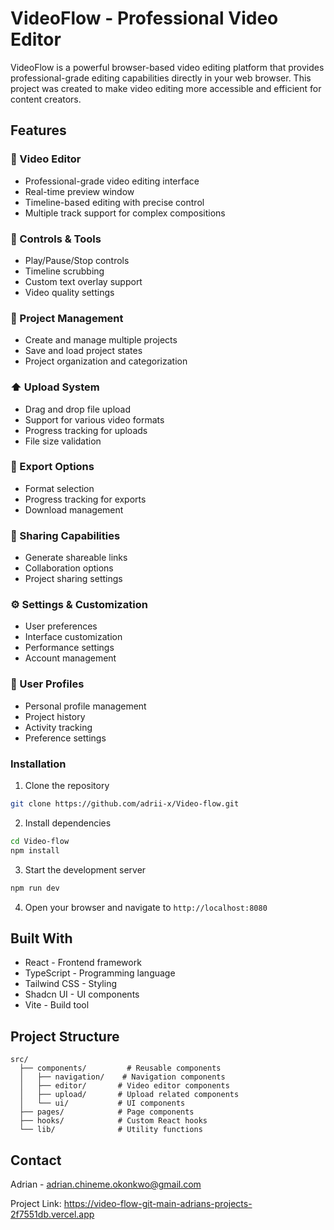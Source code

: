 
# VideoFlow - Professional Video Editor

VideoFlow is a powerful browser-based video editing platform that provides professional-grade editing capabilities directly in your web browser. This project was created to make video editing more accessible and efficient for content creators.

## Features

### 🎥 Video Editor
- Professional-grade video editing interface
- Real-time preview window
- Timeline-based editing with precise control
- Multiple track support for complex compositions

### 🔧 Controls & Tools
- Play/Pause/Stop controls
- Timeline scrubbing
- Custom text overlay support
- Video quality settings

### 📁 Project Management
- Create and manage multiple projects
- Save and load project states
- Project organization and categorization

### ⬆️ Upload System
- Drag and drop file upload
- Support for various video formats
- Progress tracking for uploads
- File size validation

### 💾 Export Options
- Format selection
- Progress tracking for exports
- Download management

### 🔗 Sharing Capabilities
- Generate shareable links
- Collaboration options
- Project sharing settings

### ⚙️ Settings & Customization
- User preferences
- Interface customization
- Performance settings
- Account management

### 👤 User Profiles
- Personal profile management
- Project history
- Activity tracking
- Preference settings



### Installation

1. Clone the repository
```bash
git clone https://github.com/adrii-x/Video-flow.git
```

2. Install dependencies
```bash
cd Video-flow
npm install
```

3. Start the development server
```bash
npm run dev
```

4. Open your browser and navigate to `http://localhost:8080`

## Built With

- React - Frontend framework
- TypeScript - Programming language
- Tailwind CSS - Styling
- Shadcn UI - UI components
- Vite - Build tool

## Project Structure

```
src/
  ├── components/         # Reusable components
  │   ├── navigation/    # Navigation components
  │   ├── editor/       # Video editor components
  │   ├── upload/       # Upload related components
  │   └── ui/           # UI components
  ├── pages/            # Page components
  ├── hooks/            # Custom React hooks
  └── lib/              # Utility functions
```



## Contact

Adrian - adrian.chineme.okonkwo@gmail.com

Project Link: https://video-flow-git-main-adrians-projects-2f7551db.vercel.app
